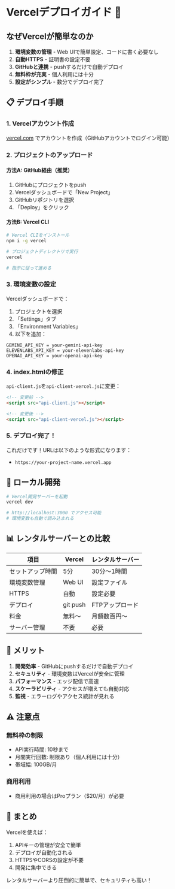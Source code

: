 # Vercelデプロイガイド 🚀

## なぜVercelが簡単なのか

1. **環境変数の管理** - Web UIで簡単設定、コードに書く必要なし
2. **自動HTTPS** - 証明書の設定不要
3. **GitHubと連携** - pushするだけで自動デプロイ
4. **無料枠が充実** - 個人利用には十分
5. **設定がシンプル** - 数分でデプロイ完了

## 📋 デプロイ手順

### 1. Vercelアカウント作成
[vercel.com](https://vercel.com) でアカウントを作成（GitHubアカウントでログイン可能）

### 2. プロジェクトのアップロード

#### 方法A: GitHub経由（推奨）
1. GitHubにプロジェクトをpush
2. Vercelダッシュボードで「New Project」
3. GitHubリポジトリを選択
4. 「Deploy」をクリック

#### 方法B: Vercel CLI
```bash
# Vercel CLIをインストール
npm i -g vercel

# プロジェクトディレクトリで実行
vercel

# 指示に従って進める
```

### 3. 環境変数の設定

Vercelダッシュボードで：
1. プロジェクトを選択
2. 「Settings」タブ
3. 「Environment Variables」
4. 以下を追加：

```
GEMINI_API_KEY = your-gemini-api-key
ELEVENLABS_API_KEY = your-elevenlabs-api-key
OPENAI_API_KEY = your-openai-api-key
```

### 4. index.htmlの修正

`api-client.js`を`api-client-vercel.js`に変更：

```html
<!-- 変更前 -->
<script src="api-client.js"></script>

<!-- 変更後 -->
<script src="api-client-vercel.js"></script>
```

### 5. デプロイ完了！

これだけです！URLは以下のような形式になります：
- `https://your-project-name.vercel.app`

## 🔧 ローカル開発

```bash
# Vercel開発サーバーを起動
vercel dev

# http://localhost:3000 でアクセス可能
# 環境変数も自動で読み込まれる
```

## 📊 レンタルサーバーとの比較

| 項目 | Vercel | レンタルサーバー |
|------|--------|----------------|
| セットアップ時間 | 5分 | 30分〜1時間 |
| 環境変数管理 | Web UI | 設定ファイル |
| HTTPS | 自動 | 設定必要 |
| デプロイ | git push | FTPアップロード |
| 料金 | 無料〜 | 月額数百円〜 |
| サーバー管理 | 不要 | 必要 |

## 🎯 メリット

1. **開発効率** - GitHubにpushするだけで自動デプロイ
2. **セキュリティ** - 環境変数はVercelが安全に管理
3. **パフォーマンス** - エッジ配信で高速
4. **スケーラビリティ** - アクセスが増えても自動対応
5. **監視** - エラーログやアクセス統計が見れる

## ⚠️ 注意点

### 無料枠の制限
- API実行時間: 10秒まで
- 月間実行回数: 制限あり（個人利用には十分）
- 帯域幅: 100GB/月

### 商用利用
- 商用利用の場合はProプラン（$20/月）が必要

## 🚀 まとめ

Vercelを使えば：
1. APIキーの管理が安全で簡単
2. デプロイが自動化される
3. HTTPSやCORSの設定が不要
4. 開発に集中できる

レンタルサーバーより圧倒的に簡単で、セキュリティも高い！